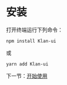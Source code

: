 # 安装

打开终端运行下列命令：

```
npm install Klan-ui
```

或

```
yarn add Klan-ui
```

下一节：[开始使用](#/doc/get-started)